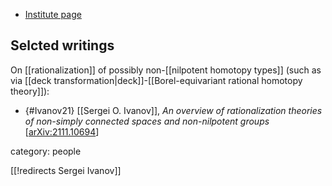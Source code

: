 
* [Institute page](https://math-cs.spbu.ru/en/people/sergei-ivanov/)

## Selcted writings

On [[rationalization]] of possibly non-[[nilpotent homotopy types]] (such as via [[deck transformation|deck]]-[[Borel-equivariant rational homotopy theory]]):

* {#Ivanov21} [[Sergei O. Ivanov]], *An overview of rationalization theories of non-simply connected spaces and non-nilpotent groups* &lbrack;[arXiv:2111.10694](https://arxiv.org/abs/2111.10694)&rbrack;


category: people

[[!redirects Sergei Ivanov]]
